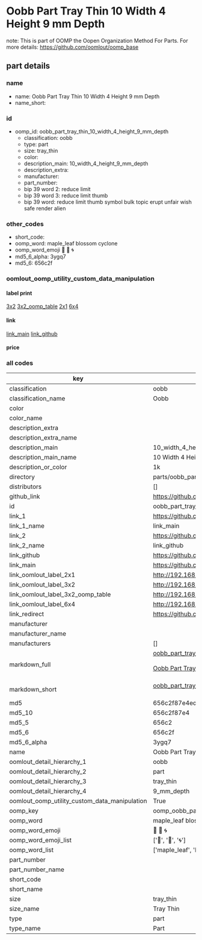 # Oobb Part Tray Thin 10 Width 4 Height 9 mm Depth  

note: This is part of OOMP the Oopen Organization Method For Parts. For more details: https://github.com/oomlout/oomp_base

##  part details
  







### name
* name: Oobb Part Tray Thin 10 Width 4 Height 9 mm Depth
* name_short: 
### id
* oomp_id: oobb_part_tray_thin_10_width_4_height_9_mm_depth
  * classification: oobb
  * type: part
  * size: tray_thin
  * color: 
  * description_main: 10_width_4_height_9_mm_depth
  * description_extra: 
  * manufacturer: 
  * part_number: 
  * bip 39 word 2: reduce limit
  * bip 39 word 3: reduce limit thumb
  * bip 39 word: reduce limit thumb symbol bulk topic erupt unfair wish safe render alien

### other_codes
* short_code: 
* oomp_word: maple_leaf blossom cyclone
* oomp_word_emoji :maple_leaf: :blossom: :cyclone:
* md5_6_alpha: 3ygq7
* md5_6: 656c2f






### oomlout_oomp_utility_custom_data_manipulation
#### label print
[3x2](http://192.168.1.245:1112/?label=oomp%203ygq7)
[3x2_oomp_table](http://192.168.1.108:1112/?label=oomp%203ygq7)
[2x1](http://192.168.1.242:1112/?label=oomp%203ygq7)
[6x4](http://192.168.1.55:1112/?label=oomp%203ygq7)    

#### link

[link_main](https://github.com/oomlout/oomlout_oomp_version_1_messy/tree/main/parts/oobb_part_tray_thin_10_width_4_height_9_mm_depth) [link_github](https://github.com/oomlout/oomlout_oomp_version_1_messy/tree/main/parts/oobb_part_tray_thin_10_width_4_height_9_mm_depth)                             

#### price







### all codes 
| key | value |  
| --- | --- |  
| classification | oobb |  
| classification_name | Oobb |  
| color |  |  
| color_name |  |  
| description_extra |  |  
| description_extra_name |  |  
| description_main | 10_width_4_height_9_mm_depth |  
| description_main_name | 10 Width 4 Height 9 mm Depth |  
| description_or_color | 1k |  
| directory | parts/oobb_part_tray_thin_10_width_4_height_9_mm_depth |  
| distributors | [] |  
| github_link | https://github.com/oomlout/oomlout_oomp_part_src/tree/main/parts/oobb_part_tray_thin_10_width_4_height_9_mm_depth |  
| id | oobb_part_tray_thin_10_width_4_height_9_mm_depth |  
| link_1 | https://github.com/oomlout/oomlout_oomp_version_1_messy/tree/main/parts/oobb_part_tray_thin_10_width_4_height_9_mm_depth |  
| link_1_name | link_main |  
| link_2 | https://github.com/oomlout/oomlout_oomp_version_1_messy/tree/main/parts/oobb_part_tray_thin_10_width_4_height_9_mm_depth |  
| link_2_name | link_github |  
| link_github | https://github.com/oomlout/oomlout_oomp_version_1_messy/tree/main/parts/oobb_part_tray_thin_10_width_4_height_9_mm_depth |  
| link_main | https://github.com/oomlout/oomlout_oomp_version_1_messy/tree/main/parts/oobb_part_tray_thin_10_width_4_height_9_mm_depth |  
| link_oomlout_label_2x1 | http://192.168.1.242:1112/?label=oomp%203ygq7 |  
| link_oomlout_label_3x2 | http://192.168.1.245:1112/?label=oomp%203ygq7 |  
| link_oomlout_label_3x2_oomp_table | http://192.168.1.108:1112/?label=oomp%203ygq7 |  
| link_oomlout_label_6x4 | http://192.168.1.55:1112/?label=oomp%203ygq7 |  
| link_redirect | https://github.com/oomlout/oomlout_oomp_version_1_messy/tree/main/parts/oobb_part_tray_thin_10_width_4_height_9_mm_depth |  
| manufacturer |  |  
| manufacturer_name |  |  
| manufacturers | [] |  
| markdown_full | [oobb_part_tray_thin_10_width_4_height_9_mm_depth](none)<br>[](none)<br>[Oobb Part Tray Thin 10 Width 4 Height 9 Mm Depth](none)<br><br> |  
| markdown_short | [oobb_part_tray_thin_10_width_4_height_9_mm_depth](none)<br><br> |  
| md5 | 656c2f87e4ed099f940f0dc7c2e07da0 |  
| md5_10 | 656c2f87e4 |  
| md5_5 | 656c2 |  
| md5_6 | 656c2f |  
| md5_6_alpha | 3ygq7 |  
| name | Oobb Part Tray Thin 10 Width 4 Height 9 mm Depth |  
| oomlout_detail_hierarchy_1 | oobb |  
| oomlout_detail_hierarchy_2 | part |  
| oomlout_detail_hierarchy_3 | tray_thin |  
| oomlout_detail_hierarchy_4 | 9_mm_depth |  
| oomlout_oomp_utility_custom_data_manipulation | True |  
| oomp_key | oomp_oobb_part_tray_thin_10_width_4_height_9_mm_depth |  
| oomp_word | maple_leaf blossom cyclone |  
| oomp_word_emoji | :maple_leaf: :blossom: :cyclone: |  
| oomp_word_emoji_list | [':maple_leaf:', ':blossom:', ':cyclone:'] |  
| oomp_word_list | ['maple_leaf', 'blossom', 'cyclone'] |  
| part_number |  |  
| part_number_name |  |  
| short_code |  |  
| short_name |  |  
| size | tray_thin |  
| size_name | Tray Thin |  
| type | part |  
| type_name | Part |  
